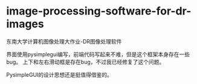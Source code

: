 # image-processing-software-for-dr-images
东南大学计算机图像处理大作业-DR图像处理软件

界面使用pysimplegui编写，前端代码写起来不难，但是这个框架本身存在一些bug。
上下和左右滑动框是存在bug，不过我已经修复了这个问题。

PysimpleGUI的设计思想还是挺值得借鉴的。

